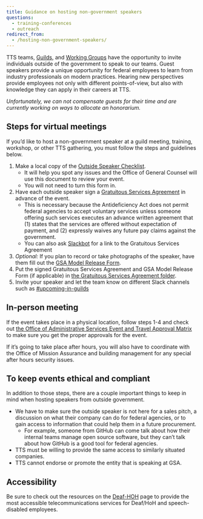 ```yaml
---
title: Guidance on hosting non-government speakers
questions:
  - training-conferences
  - outreach
redirect_from:
  - /hosting-non-government-speakers/
---
```


TTS teams, [Guilds]({{site.baseurl}}/working-groups-and-guilds-101/), and [Working Groups]({{site.baseurl}}/working-groups-and-guilds-101/) have the opportunity to invite individuals outside of the government to speak to our teams. Guest speakers provide a unique opportunity for federal employees to learn from industry professionals on modern practices. Hearing new perspectives provide employees not only with different points-of-view, but also with knowledge they can apply in their careers at TTS.

_Unfortunately, we can not compensate guests for their time and are currently working on ways to allocate an honorarium._

## Steps for virtual meetings

If you’d like to host a non-government speaker at a guild meeting, training, workshop, or other TTS gathering, you must follow the steps and guidelines below.

1. Make a local copy of the [Outside Speaker Checklist](https://docs.google.com/document/d/1F2IEMaPgfWZY2_RvSkILNnjulY8d3XDeJagAqSkFNvo/edit?usp=sharing).
   - It will help you spot any issues and the Office of General Counsel will use this document to review your event.
   - You will not need to turn this form in.
1. Have each outside speaker sign a [Gratuitous Services Agreement](https://docs.google.com/document/d/11xLRGV2mka51PnuaCLMm75lVEq1uV7N0Fn19Lyw832o/edit?usp=sharing) in advance of the event.
   - This is necessary because the Antideficiency Act does not permit federal agencies to accept voluntary services unless someone offering such services executes an advance written agreement that (1) states that the services are offered without expectation of payment, and (2) expressly waives any future pay claims against the government.
   - You can also ask [Slackbot](https://get.slack.help/hc/en-us/articles/202026038-Slackbot-your-assistant-notepad-programmable-bot) for a link to the Gratuitous Services Agreement
1. _Optional:_ If you plan to record or take photographs of the speaker, have them fill out the [GSA Model Release Form](https://insite.gsa.gov/portal/getMediaData?mediaId=702794).
1. Put the signed Gratuitous Services Agreement and GSA Model Release Form (if applicable) in [the Gratuitous Services Agreement folder](https://drive.google.com/drive/folders/1UOKVVZGdI7IlAxrqcq48-HQQr8f5U6N7).
1. Invite your speaker and let the team know on different Slack channels such as [#upcoming-in-guilds](https://gsa-tts.slack.com/messages/upcoming-in-guilds/)

## In-person meeting

If the event takes place in a physical location, follow steps 1-4 and check out [the Office of Administrative Services Event and Travel Approval Matrix](https://insite.gsa.gov/topics/travel-and-events/reservations-and-travel-information/event-management-conference-attendance-information?term=OAS%20Event%20and%20Travel%20Approval%20Matrix) to make sure you get the proper approvals for the event.

If it’s going to take place after hours, you will also have to coordinate with the Office of Mission Assurance and building management for any special after hours security issues.

## To keep events ethical and compliant

In addition to those steps, there are a couple important things to keep in mind when hosting speakers from outside government.

- We have to make sure the outside speaker is not here for a sales pitch, a discussion on what their company can do for federal agencies, or to gain access to information that could help them in a future procurement.
  - For example, someone from GitHub can come talk about how their internal teams manage open source software, but they can’t talk about how GitHub is a good tool for federal agencies.
- TTS must be willing to provide the same access to similarly situated companies.
- TTS cannot endorse or promote the entity that is speaking at GSA.

## Accessibility

Be sure to check out the resources on the [Deaf-HOH]({{site.baseurl}}/deaf-hoh/) page to provide the most accessible telecommunications services for Deaf/HoH and speech-disabled employees.

